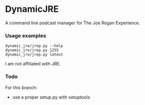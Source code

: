 # DynamicJRE
A command line podcast manager for The Joe Rogan Experience.

### Usage examples
    dynamic_jre/jrep.py --help
    dynamic_jre/jrep.py 1255
    dynamic_jre/jrep.py latest
I am not affiliated with JRE.

### Todo
For this branch:
- use a proper setup.py with setuptools
